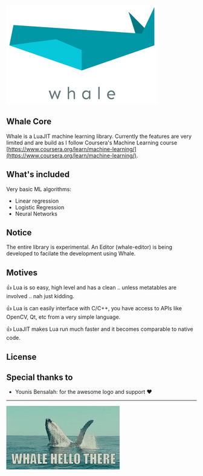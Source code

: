 
![](resources/logo_s.png)

## Whale Core

Whale is a LuaJIT machine learning library. Currently the features are very limited and are build as I follow Coursera's Machine Learning course [https://www.coursera.org/learn/machine-learning/](https://www.coursera.org/learn/machine-learning/).

## What's included

Very basic ML algorithms:
- Linear regression
- Logistic Regression
- Neural Networks

## Notice

The entire library is experimental. 
An Editor (whale-editor) is being developed to facilate the development using Whale. 

## Motives

:+1: Lua is so easy, high level and has a clean .. unless metatables are involved .. nah just kidding.

:+1: Lua is can easily interface with C/C++, you have access to APIs like OpenCV, Qt, etc from a very simple language.

:+1: LuaJIT makes Lua run much faster and it becomes comparable to native code.

## License


## Special thanks to

- Younis Bensalah: for the awesome logo and support :heart:

---

![](resources/hello.jpg)